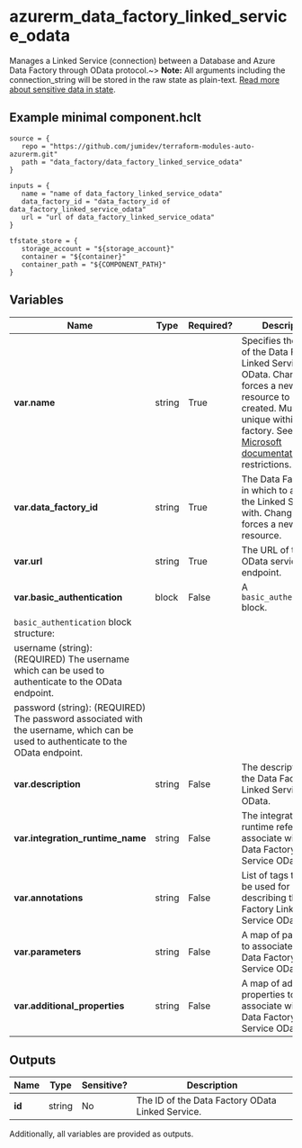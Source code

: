 # azurerm_data_factory_linked_service_odata

Manages a Linked Service (connection) between a Database and Azure Data Factory through OData protocol.~> **Note:** All arguments including the connection_string will be stored in the raw state as plain-text. [Read more about sensitive data in state](/docs/state/sensitive-data.html).

## Example minimal component.hclt

```hcl
source = {
   repo = "https://github.com/jumidev/terraform-modules-auto-azurerm.git" 
   path = "data_factory/data_factory_linked_service_odata" 
}

inputs = {
   name = "name of data_factory_linked_service_odata" 
   data_factory_id = "data_factory_id of data_factory_linked_service_odata" 
   url = "url of data_factory_linked_service_odata" 
}

tfstate_store = {
   storage_account = "${storage_account}" 
   container = "${container}" 
   container_path = "${COMPONENT_PATH}" 
}

```

## Variables

| Name | Type | Required? |  Description |
| ---- | ---- | --------- |  ----------- |
| **var.name** | string | True | Specifies the name of the Data Factory Linked Service OData. Changing this forces a new resource to be created. Must be unique within a data factory. See the [Microsoft documentation](https://docs.microsoft.com/azure/data-factory/naming-rules) for all restrictions. | 
| **var.data_factory_id** | string | True | The Data Factory ID in which to associate the Linked Service with. Changing this forces a new resource. | 
| **var.url** | string | True | The URL of the OData service endpoint. | 
| **var.basic_authentication** | block | False | A `basic_authentication` block. | 
| `basic_authentication` block structure: || 
|   username (string): (REQUIRED) The username which can be used to authenticate to the OData endpoint. ||
|   password (string): (REQUIRED) The password associated with the username, which can be used to authenticate to the OData endpoint. ||
| **var.description** | string | False | The description for the Data Factory Linked Service OData. | 
| **var.integration_runtime_name** | string | False | The integration runtime reference to associate with the Data Factory Linked Service OData. | 
| **var.annotations** | string | False | List of tags that can be used for describing the Data Factory Linked Service OData. | 
| **var.parameters** | string | False | A map of parameters to associate with the Data Factory Linked Service OData. | 
| **var.additional_properties** | string | False | A map of additional properties to associate with the Data Factory Linked Service OData. | 



## Outputs

| Name | Type | Sensitive? | Description |
| ---- | ---- | --------- | --------- |
| **id** | string | No  | The ID of the Data Factory OData Linked Service. | 

Additionally, all variables are provided as outputs.
